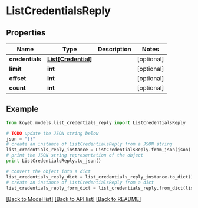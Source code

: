 # ListCredentialsReply


## Properties
Name | Type | Description | Notes
------------ | ------------- | ------------- | -------------
**credentials** | [**List[Credential]**](Credential.md) |  | [optional] 
**limit** | **int** |  | [optional] 
**offset** | **int** |  | [optional] 
**count** | **int** |  | [optional] 

## Example

```python
from koyeb.models.list_credentials_reply import ListCredentialsReply

# TODO update the JSON string below
json = "{}"
# create an instance of ListCredentialsReply from a JSON string
list_credentials_reply_instance = ListCredentialsReply.from_json(json)
# print the JSON string representation of the object
print ListCredentialsReply.to_json()

# convert the object into a dict
list_credentials_reply_dict = list_credentials_reply_instance.to_dict()
# create an instance of ListCredentialsReply from a dict
list_credentials_reply_form_dict = list_credentials_reply.from_dict(list_credentials_reply_dict)
```
[[Back to Model list]](../README.md#documentation-for-models) [[Back to API list]](../README.md#documentation-for-api-endpoints) [[Back to README]](../README.md)


